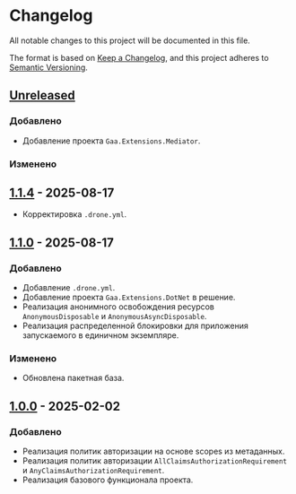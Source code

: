 # Changelog

All notable changes to this project will be documented in this file.

The format is based on [Keep a Changelog](https://keepachangelog.com/en/1.0.0/), and this project adheres to [Semantic Versioning](https://semver.org/spec/v2.0.0.html).

## [Unreleased]

### Добавлено

- Добавление проекта `Gaa.Extensions.Mediator`.

### Изменено

## [1.1.4] - 2025-08-17

- Корректировка `.drone.yml`.

## [1.1.0] - 2025-08-17

### Добавлено

- Добавление `.drone.yml`.
- Добавление проекта `Gaa.Extensions.DotNet` в решение.
- Реализация анонимного освобождения ресурсов `AnonymousDisposable` и `AnonymousAsyncDisposable`.
- Реализация распределенной блокировки для приложения запускаемого в единичном экземпляре.

### Изменено

- Обновлена пакетная база.

## [1.0.0] - 2025-02-02

### Добавлено

- Реализация политик авторизации на основе scopes из метаданных.
- Реализация политик авторизации `AllClaimsAuthorizationRequirement` и `AnyClaimsAuthorizationRequirement`.
- Реализация базового функционала проекта.

[Unreleased]: https://github.com/g-aa/gaa.dotnet.extensions/compare/v1.1.4...master
[1.1.4]: https://github.com/g-aa/gaa.dotnet.extensions/compare/v1.1.0...v1.1.4
[1.1.0]: https://github.com/g-aa/gaa.dotnet.extensions/compare/v1.0.0...v1.1.0
[1.0.0]: https://github.com/g-aa/gaa.dotnet.extensions/releases/tag/v1.0.0